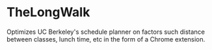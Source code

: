# TheLongWalk
Optimizes UC Berkeley's schedule planner on factors such distance between classes, lunch time, etc
in the form of a Chrome extension.
